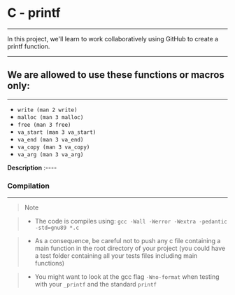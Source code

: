 # C - printf
---

In this project, we'll learn to work collaboratively using GitHub to create a printf function.

---

## We are allowed to use these functions or macros only:

---

* `write (man 2 write)` 
* `malloc (man 3 malloc)`
* `free (man 3 free)`
* `va_start (man 3 va_start)` 
* `va_end (man 3 va_end) `
* `va_copy (man 3 va_copy)` 
* `va_arg (man 3 va_arg)`

**Description**
:----

### Compilation

---

> Note

> * The code is compiles using: `gcc -Wall -Werror -Wextra -pedantic -std=gnu89 *.c`

> * As a consequence, be careful not to push any c file containing a main function in the root directory of your project (you could have a test folder containing all your tests files including main functions)

> * You might want to look at the gcc flag `-Wno-format` when testing with your `_printf` and the standard `printf`
